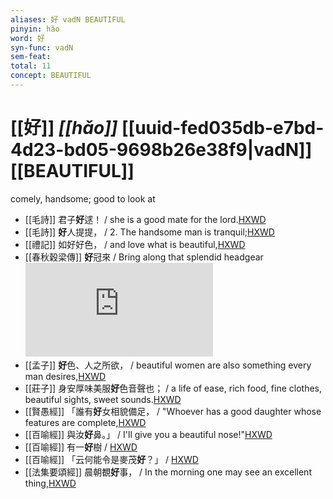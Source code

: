 ```yaml
---
aliases: 好 vadN BEAUTIFUL
pinyin: hǎo
word: 好
syn-func: vadN
sem-feat: 
total: 11
concept: BEAUTIFUL 
---
```

# [[好]] *[[hǎo]]*  [[uuid-fed035db-e7bd-4d23-bd05-9698b26e38f9|vadN]] [[BEAUTIFUL]]
comely, handsome; good to look at
 - [[毛詩]] 君子**好**逑！ / she is a good mate for the lord.[HXWD](https://hxwd.org/textview.html?location=KR1c0001_tls_001-4a.1)
 - [[毛詩]] **好**人提提， / 2. The handsome man is tranquil;[HXWD](https://hxwd.org/textview.html?location=KR1c0001_tls_009-4a.3)
 - [[禮記]] 如好好色， / and love what is beautiful,[HXWD](https://hxwd.org/textview.html?location=KR1d0052_tls_043-1a.47)
 - [[春秋穀梁傳]] **好**冠來 / Bring along that splendid headgear![HXWD](https://hxwd.org/textview.html?location=KR1e0008_tls_012-106a.25)
 - [[孟子]] **好**色、人之所欲， / beautiful women are also something every man desires,[HXWD](https://hxwd.org/textview.html?location=KR1h0001_tls_009-4a.27)
 - [[莊子]] 身安厚味美服**好**色音聲也； / a life of ease, rich food, fine clothes, beautiful sights, sweet sounds.[HXWD](https://hxwd.org/textview.html?location=KR5c0126_tls_018-1a.12)
 - [[賢愚經]] 「誰有**好**女相貌備足， / "Whoever has a good daughter whose features are complete,[HXWD](https://hxwd.org/textview.html?location=KR6b0059_T_010-0418b.24)
 - [[百喻經]] 與汝**好**鼻。」 / I'll give you a beautiful nose!"[HXWD](https://hxwd.org/textview.html?location=KR6b0066_T_002-0547a.80)
 - [[百喻經]] 有一**好**樹 / [HXWD](https://hxwd.org/textview.html?location=KR6b0066_T_002-0548a.21)
 - [[百喻經]] 「云何能令是麥茂**好**？」 / [HXWD](https://hxwd.org/textview.html?location=KR6b0066_T_004-0555c.41)
 - [[法集要頌經]] 晨朝覩**好**事， / In the morning one may see an excellent thing,[HXWD](https://hxwd.org/textview.html?location=KR6b0070_T_001-0777a.33)